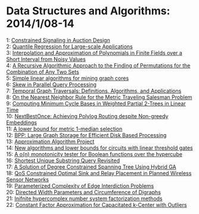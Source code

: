 # Data Structures and Algorithms: 2014/1/08-14  
1: [Constrained Signaling in Auction Design](https://doi.org/10.48550/arXiv.1302.4713)  
2: [Quantile Regression for Large-scale Applications](https://doi.org/10.48550/arXiv.1305.0087)  
3: [Interpolation and Approximation of Polynomials in Finite Fields over a  Short Interval from Noisy Values](https://doi.org/10.48550/arXiv.1401.1331)  
4: [A Recursive Algorithmic Approach to the Finding of Permutations for the  Combination of Any Two Sets](https://doi.org/10.48550/arXiv.1401.1450)  
5: [Simple linear algorithms for mining graph cores](https://doi.org/10.48550/arXiv.1401.1771)  
6: [Skew in Parallel Query Processing](https://doi.org/10.48550/arXiv.1401.1872)  
7: [Temporal Graph Traversals: Definitions, Algorithms, and Applications](https://doi.org/10.48550/arXiv.1401.1919)  
8: [On the Nearest Neighbor Rule for the Metric Traveling Salesman Problem](https://doi.org/10.48550/arXiv.1401.2071)  
9: [Computing Minimum Cycle Bases in Weighted Partial 2-Trees in Linear Time](https://doi.org/10.48550/arXiv.1303.0728)  
10: [NextBestOnce: Achieving Polylog Routing despite Non-greedy Embeddings](https://doi.org/10.48550/arXiv.1401.2165)  
11: [A lower bound for metric 1-median selection](https://doi.org/10.48550/arXiv.1401.2195)  
12: [BPP: Large Graph Storage for Efficient Disk Based Processing](https://doi.org/10.48550/arXiv.1401.2327)  
13: [Approximation Algorithm Project](https://doi.org/10.48550/arXiv.1401.2393)  
14: [New algorithms and lower bounds for circuits with linear threshold gates](https://doi.org/10.48550/arXiv.1401.2444)  
15: [A o(n) monotonicity tester for Boolean functions over the hypercube](https://doi.org/10.48550/arXiv.1302.4536)  
16: [Shortest Unique Substring Query Revisited](https://doi.org/10.48550/arXiv.1312.2738)  
17: [A Solution of Degree Constrained Spanning Tree Using Hybrid GA](https://doi.org/10.48550/arXiv.1401.1753)  
18: [QoS Constrained Optimal Sink and Relay Placement in Planned Wireless  Sensor Networks](https://doi.org/10.48550/arXiv.1401.2514)  
19: [Parameterized Complexity of Edge Interdiction Problems](https://doi.org/10.48550/arXiv.1401.2532)  
20: [Directed Width Parameters and Circumference of Digraphs](https://doi.org/10.48550/arXiv.1401.2662)  
21: [Inifnite hypercomplex number system factorization methods](https://doi.org/10.48550/arXiv.1401.2844)  
22: [Constant Factor Approximation for Capacitated k-Center with Outliers](https://doi.org/10.48550/arXiv.1401.2874)  